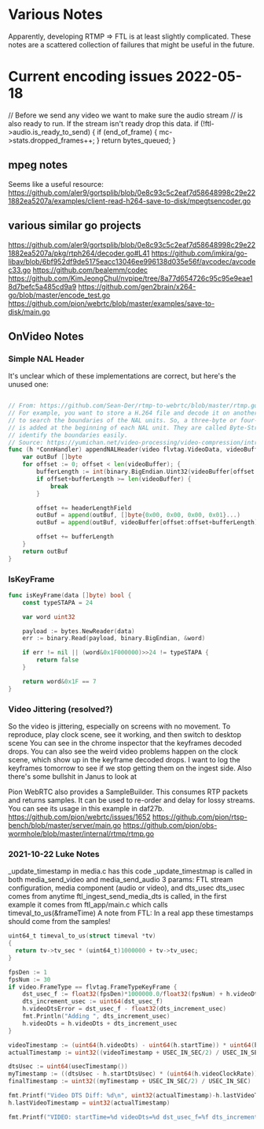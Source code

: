 # Various Notes
Apparently, developing RTMP => FTL is at least slightly complicated. These notes are a scattered collection of failures that might be useful in the future.


# Current encoding issues 2022-05-18
  // Before we send any video we want to make sure the audio stream
  // is also ready to run. If the stream isn't ready drop this data.
  if (!ftl->audio.is_ready_to_send)
  {
    if (end_of_frame)
    {
      mc->stats.dropped_frames++;
    }
    return bytes_queued;
  }

## mpeg notes
Seems like a useful resource: 
https://github.com/aler9/gortsplib/blob/0e8c93c5c2eaf7d58648998c29e221882ea5207a/examples/client-read-h264-save-to-disk/mpegtsencoder.go

## various similar go projects
https://github.com/aler9/gortsplib/blob/0e8c93c5c2eaf7d58648998c29e221882ea5207a/pkg/rtph264/decoder.go#L41
https://github.com/imkira/go-libav/blob/6bf952df9de5175eacc13046ee996138d035e56f/avcodec/avcodec33.go
https://github.com/bealemm/codec
https://github.com/KimJeongChul/nvpipe/tree/8a77d654726c95c95e9eae18d7befc5a485cd9a9
https://github.com/gen2brain/x264-go/blob/master/encode_test.go
https://github.com/pion/webrtc/blob/master/examples/save-to-disk/main.go

## OnVideo Notes

### Simple NAL Header
It's unclear which of these implementations are correct, but here's the unused one:

```go

// From: https://github.com/Sean-Der/rtmp-to-webrtc/blob/master/rtmp.go#L110-L123
// For example, you want to store a H.264 file and decode it on another computer. The decoder has no idea on how
// to search the boundaries of the NAL units. So, a three-byte or four-byte start code, 0x000001 or 0x00000001,
// is added at the beginning of each NAL unit. They are called Byte-Stream Format. Hence, the decoder can now
// identify the boundaries easily.
// Source: https://yumichan.net/video-processing/video-compression/introduction-to-h264-nal-unit/
func (h *ConnHandler) appendNALHeader(video flvtag.VideoData, videoBuffer []byte) []byte {
	var outBuf []byte
	for offset := 0; offset < len(videoBuffer); {
		bufferLength := int(binary.BigEndian.Uint32(videoBuffer[offset : offset+headerLengthField]))
		if offset+bufferLength >= len(videoBuffer) {
			break
		}

		offset += headerLengthField
		outBuf = append(outBuf, []byte{0x00, 0x00, 0x00, 0x01}...)
		outBuf = append(outBuf, videoBuffer[offset:offset+bufferLength]...)

		offset += bufferLength
	}
	return outBuf
}
```

### IsKeyFrame
```go
func isKeyFrame(data []byte) bool {
	const typeSTAPA = 24

	var word uint32

	payload := bytes.NewReader(data)
	err := binary.Read(payload, binary.BigEndian, &word)

	if err != nil || (word&0x1F000000)>>24 != typeSTAPA {
		return false
	}

	return word&0x1F == 7
}
```

### Video Jittering (resolved?)
So the video is jittering, especially on screens with no movement.
To reproduce, play clock scene, see it working, and then switch to desktop scene
You can see in the chrome inspector that the keyframes decoded drops. You can also see the weird video problems
happen on the clock scene, which show up in the keyframe decoded drops.
I want to log the keyframes tomorrow to see if we stop getting them on the ingest side.
Also there's some bullshit in Janus to look at

Pion WebRTC also provides a SampleBuilder. This consumes RTP packets and returns samples. It can be used to
re-order and delay for lossy streams. You can see its usage in this example in daf27b.
https://github.com/pion/webrtc/issues/1652
https://github.com/pion/rtsp-bench/blob/master/server/main.go
https://github.com/pion/obs-wormhole/blob/master/internal/rtmp/rtmp.go


### 2021-10-22 Luke Notes
_update_timestamp in media.c has this code
_update_timestmap is called in both media_send_video and media_send_audio
3 params: FTL stream configuration, media component (audio or video), and dts_usec
dts_usec comes from anytime ftl_ingest_send_media_dts is called, in the first example
  it comes from ftl_app/main.c which calls timeval_to_us(&frameTime)
A note from FTL: In a real app these timestamps should come from the samples!

```go
uint64_t timeval_to_us(struct timeval *tv)
{
  return tv->tv_sec * (uint64_t)1000000 + tv->tv_usec;
}

fpsDen := 1
fpsNum := 30
if video.FrameType == flvtag.FrameTypeKeyFrame {
    dst_usec_f := float32(fpsDen)*1000000.0/float32(fpsNum) + h.videoDtsError
    dts_increment_usec := uint64(dst_usec_f)
    h.videoDtsError = dst_usec_f - float32(dts_increment_usec)
    fmt.Println("Adding ", dts_increment_usec)
    h.videoDts = h.videoDts + dts_increment_usec
}

videoTimestamp := (uint64(h.videoDts) - uint64(h.startTime)) * uint64(h.videoClockRate)
actualTimestamp := uint32((videoTimestamp + USEC_IN_SEC/2) / USEC_IN_SEC)

dtsUsec := uint64(usecTimestamp())
myTimestamp := ((dtsUsec - h.startDtsUsec) * (uint64(h.videoClockRate)))
finalTimestamp := uint32((myTimestamp + USEC_IN_SEC/2) / USEC_IN_SEC)

fmt.Printf("Video DTS Diff: %d\n", uint32(actualTimestamp)-h.lastVideoTimestamp)
h.lastVideoTimestamp = uint32(actualTimestamp)

fmt.Printf("VIDEO: startTime=%d videoDts=%d dst_usec_f=%f dts_increment_usec=%d videoDtsError=%f videoTimestamp=%d actualTimestamp=%d\n", h.startTime, h.videoDts, dst_usec_f, dts_increment_usec, h.videoDtsError, videoTimestamp, actualTimestamp)
```
